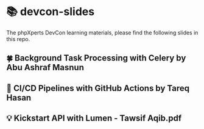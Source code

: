 # 📚 devcon-slides
The phpXperts DevCon learning materials, please find the following slides in this repo.

## 🍀 Background Task Processing with Celery by Abu Ashraf Masnun

## 🚀 CI/CD Pipelines with GitHub Actions by Tareq Hasan

## 💡 Kickstart API with Lumen - Tawsif Aqib.pdf
